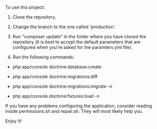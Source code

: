 To use this project:



1. Clone the repository.



2. Change the branch to the one called 'production'.



3. Run "composer update" in the folder where you have cloned the repository (it is best to accept the default parameters that are configured when you're asked for the paramters.yml file).



4. Run the following commands:

- php app/console doctrine:database:create

- php app/console doctrine:migrations:diff

- php app/console doctrine:migrations:migrate -n

- php app/console doctrine:fixtures:load -n



If you have any problems configuring the application, consider reading inside permissions.sh and repair.sh. They will most likely help you.



Enjoy it!